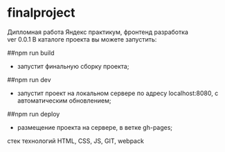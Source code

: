 # finalproject
Дипломная работа Яндекс практикум, фронтенд разработка  
ver 0.0.1
В каталоге проекта вы можете запустить:

##npm run build

* запустит финальную сборку проекта;  

##npm run dev

* запустит проект на локальном сервере по адресу localhost:8080, с автоматическим обновлением;  

##npm run deploy

* размещение проекта на сервере, в ветке gh-pages;  


стек технологий HTML, CSS, JS, GIT, webpack
